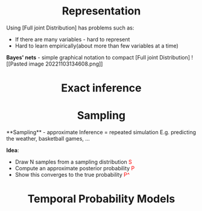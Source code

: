 <h1 style="text-align: center;">Representation</h1>

Using [Full joint Distribution] has problems such as:
- If there are many variables - hard to represent
- Hard to learn empirically(about more than few variables at a time)


**Bayes' nets** - simple graphical notation to compact [Full joint Distribution] 
![[Pasted image 20221103134608.png]]


<h1 style="text-align: center;">Exact inference</h1>
<h1 style="text-align: center;">Sampling</h1>
**Sampling** - approximate Inference = repeated simulation 
E.g. predicting the weather, basketball games, ...

**Idea**:
- Draw N samples from a sampling distribution <span style="color:red;">S</span>
- Compute an approximate posterior probability <span style="color:red;">P</span>
- Show this converges to the true probability <span style="color:red;">P^</span>


<h1 style="text-align: center;">Temporal Probability Models</h1>

